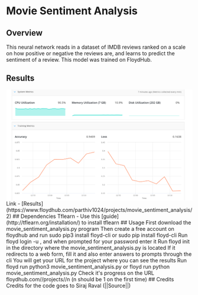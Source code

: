 # Movie Sentiment Analysis
## Overview
This neural network reads in a dataset of IMDB reviews ranked on a scale on how positive or negative the reviews are, and learns to predict the sentiment of a review. This model was trained on FloydHub.
## Results
<img align="center" src="movie_sentiment_analysis_results.png" alt="Movie Sentiment Analysis Results"/>
Link - [Results](https://www.floydhub.com/parthiv1024/projects/movie_sentiment_analysis/2)
## Dependencies
Tflearn - Use this [guide](http://tflearn.org/installation/) to install tflearn
## Usage
First download the movie_sentiment_analysis.py program  
Then create a free account on floydhub and run sudo pip3 install floyd-cli or sudo pip install floyd-cli  
Run floyd login -u <your_username>, and when prompted for your password enter it  
Run floyd init <name_of_project> in the directory where the movie_sentiment_analysis.py is located If it redirects to a web form, fill it and also enter answers to prompts through the cli  
You will get your URL for the project where you can see the results  
Run floyd run python3 movie_sentiment_analysis.py or floyd run python movie_sentiment_analysis.py  
Check it's progress on the URL floydhub.com/<your_username>/projects/<project_name>/n (n should be 1 on the first time)
## Credits
Credits for the code goes to Siraj Raval (||Source||)
